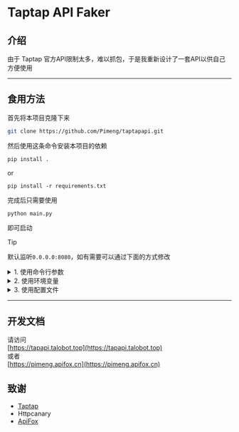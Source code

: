 # Taptap API Faker
## 介绍
由于 Taptap 官方API限制太多，难以抓包，于是我重新设计了一套API以供自己方便使用

***

## 食用方法
首先将本项目克隆下来   
``` bash
git clone https://github.com/Pimeng/taptapapi.git
```
然后使用这条命令安装本项目的依赖
``` bash
pip install .
```

or

```
pip install -r requirements.txt
```
完成后只需要使用
``` bash
python main.py
```
即可启动
> [!TIP]
> 默认监听`0.0.0.0:8080`，如有需要可以通过下面的方式修改

<details>
    <summary>1. 使用命令行参数</summary>
    启动方式

    ``` bash
    python your_app.py --host 127.0.0.1 --port 8000
    ```

</details>

<details>
    <summary>2. 使用环境变量</summary>

    ``` bash
    HOST=127.0.0.1 PORT=8000 python your_app.py
    ```

</details>

<details>
    <summary>3. 使用配置文件</summary>
    在根目录下创建config.json文件并按照如下编辑，其中 `host` 是监听IP地址， `port` 是监听端口


    ``` json
    {
        "host": "0.0.0.0",
        "port": "8080"
    }
    ```

</details>

***

## 开发文档
请访问   
[https://tapapi.talobot.top](https://tapapi.talobot.top)   
或者   
[https://pimeng.apifox.cn](https://pimeng.apifox.cn)   

## 致谢
 - [Taptap](https://www.taptap.cn)
 - Httpcanary
 - [ApiFox](https://apifox.com)